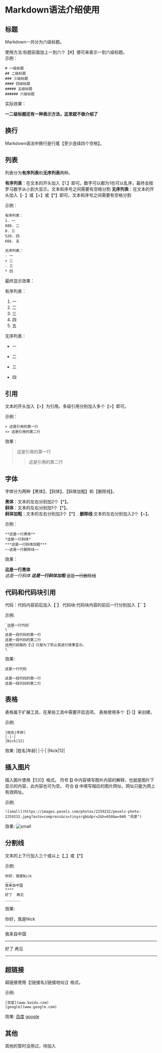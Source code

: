 # Markdown语法介绍使用

## 标题
Markdown一共分为六级标题。    

使用方法:标题前面加上一到六个【#】便可来表示一到六级标题。    
示例：

```
# 一级标题
## 二级标题
### 三级标题
#### 四级标题
##### 五级标题
###### 六级标题
```
实际效果：


**一二级标题还有一种表示方法，这里就不做介绍了**

## 换行

Markdown语法中换行是行尾【至少连续四个空格】。   

## 列表
列表分为**有序列表**和**无序列表**两种。  

**有序列表**：在文本的开头加入【1.】即可。数字可以都为1也可以乱序，最终会按罗马数字从小到大显示。文本和序号之间需要有空格分割
**无序列表**：在文本的开头加入【- 】或【+】或【*】即可。文本和序号之间需要有空格分割

示例：

```
有序列表：
1. 一
888. 二
8. 三
520. 四
666. 五

无序列表：
- 一
+ 二
- 三
* 四
```

最终显示效果：

有序列表：   
1. 一
888. 二
8. 三
520. 四
666. 五

无序列表：   

* 一
- 二
+ 三
- 四

## 引用

文本的开头加入【>】为引用。多级引用分别加入多个【>】即可。

示例：

```
> 这是引用的第一行
>> 这是引用的第二行
```

效果：

> 这是引用的第一行  
>> 这是引用的第二行

## 字体
字体分为两种【黑体】、【斜体】、【斜体加粗】和【删除线】。

**黑体**：文本的左右分别加2个【\*】。  
**斜体**：文本的左右分别加1个【\*】。  
**斜体加粗**：文本的左右分别加3个【\*】.
**删除线**:文本的左右分别加入2个【~】。

示例：

```
**这是一行黑体**
*这是一行斜体*
***这是一行斜体加粗***
~~这是一行删除线~~
```
效果：

**这是一行黑体**  
*这是一行斜体*
***这是一行斜体加粗***
~~这是一行删除线~~

## 代码和代码块引用
代码：代码内容前后加入【`】
代码块:代码块内容的前后一行分别加入【```】

示例:
```
`这是一行代码`
\```
这是一段代码的第一行
这是一段代码的第二行
这两行前面的【\】只是为了防止其进行效果显示。
\```
```
效果:

`这是一行代码`

```
这是一段代码的第一行
这是一段代码的第二行
```

## 表格
表格属于扩展工具，在某些工具中需要开启选项。
表格使用多个【|-|】来创建。

示例:
```
|姓名|年龄|
|-|-|
|Nick|12|
```
效果:
|姓名|年龄|
|-|-|
|Nick|12|

## 插入图片
插入图片使用【\!\[\]\(\)】格式。
符号 **[]** 中内容填写图片内容的解释，也就是图片下显示的内容，此内容也可为空。
符合 **()** 中填写相应的图片网址，网址只能为网上有效网址。

示例:
```
![small](https://images.pexels.com/photos/2259232/pexels-photo-2259232.jpeg?auto=compress&cs=tinysrgb&dpr=2&h=650&w=940 "风景")
```

效果:
![small](https://images.pexels.com/photos/2259232/pexels-photo-2259232.jpeg?auto=compress&cs=tinysrgb&dpr=2&h=650&w=940 "风景")

## 分割线
文本的上下行加入三个或以上【_】或【*】

示例:
```
你好，我是Nick
____
我来自中国
****
好了  再见
_______
```

效果:

你好，我是Nick
____
我来自中国
***
好了  再见
_______

## 超链接
超链接使用【\[链接名](链接地址)】格式。

示例:
```
[百度](www.baidu.com)
[google](www.google.com)
```

效果:
[百度](www.baidu.com)
[google](www.google.com)

## 其他

其他的暂时没用过，待加入